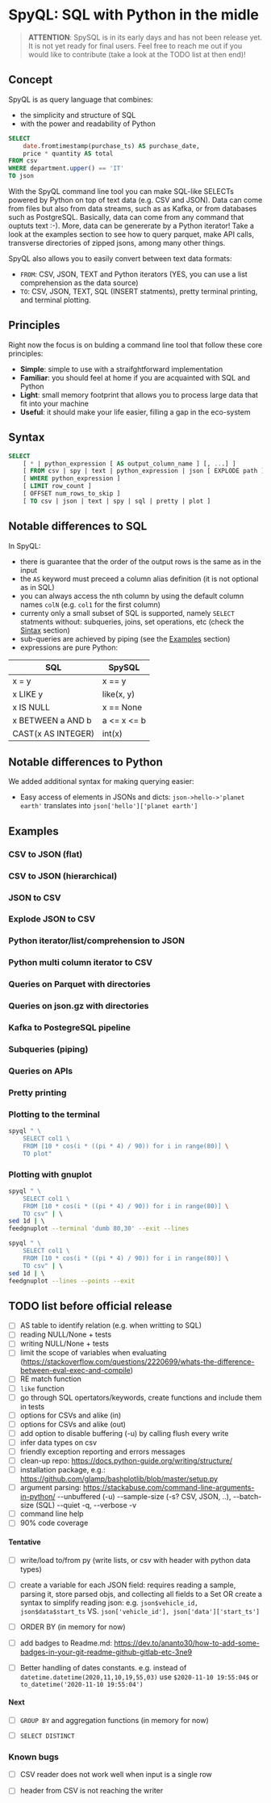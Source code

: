 # SpyQL: SQL with Python in the midle

> **ATTENTION**: SpySQL is in its early days and has not been release yet. It is not yet ready for final users. Feel free to reach me out if you would like to contribute (take a look at the TODO list at then end)!

## Concept
SpyQL is as query language that combines:
* the simplicity and structure of SQL
* with the power and readability of Python 

```SQL
SELECT
    date.fromtimestamp(purchase_ts) AS purchase_date,
    price * quantity AS total 
FROM csv 
WHERE department.upper() == 'IT' 
TO json 
```

With the SpyQL command line tool you can make SQL-like SELECTs powered by Python on top of text data (e.g. CSV and JSON). Data can come from files but also from data streams, such as as Kafka, or from databases such as PostgreSQL. Basically, data can come from any command that ouptuts text :-). More, data can be genererate by a Python iterator! Take a look at the examples section to see how to query parquet, make API calls, transverse directories of zipped jsons, among many other things.

SpyQL also allows you to easily convert between text data formats: 
* `FROM`: CSV, JSON, TEXT and Python iterators (YES, you can use a list comprehension as the data source)
* `TO`: CSV, JSON, TEXT, SQL (INSERT statments), pretty terminal printing, and terminal plotting. 


## Principles

Right now the focus is on bulding a command line tool that follow these core principles:
* **Simple**: simple to use with a straifghtforward implementation
* **Familiar**: you should feel at home if you are acquainted with SQL and Python
* **Light**: small memory footprint that allows you to process large data that fit into your machine
* **Useful**: it should make your life easier, filling a gap in the eco-system

## Syntax
```SQL
SELECT 
    [ * | python_expression [ AS output_column_name ] [, ...] ]    
    [ FROM csv | spy | text | python_expression | json [ EXPLODE path ] ]
    [ WHERE python_expression ]
    [ LIMIT row_count ]
    [ OFFSET num_rows_to_skip ]
    [ TO csv | json | text | spy | sql | pretty | plot ]
```

## Notable differences to SQL
In SpyQL:
* there is guarantee that the order of the output rows is the same as in the input 
* the `AS` keyword must preceed a column alias definition (it is not optional as in SQL)
* you can always access the nth column by using the default column names `colN` (e.g. `col1` for the first column)
* currenty only a small subset of SQL is supported, namely `SELECT` statments without: subqueries, joins, set operations, etc (check the [Sintax](#syntax) section)
* sub-queries are achieved by piping (see the [Examples](#examples)
 section)
* expressions are pure Python:

| SQL | SpySQL |
| ------------- | ------------- |
| x = y | x == y |
| x LIKE y | like(x, y)  |
| x IS NULL  | x == None  |
| x BETWEEN a AND b  |  a <= x <= b | 
| CAST(x AS INTEGER) | int(x) |

## Notable differences to Python
We added additional syntax for making querying easier: 
* Easy access of elements in JSONs and dicts: `json->hello->'planet earth'` translates into `json['hello']['planet earth']`


## Examples

### CSV to JSON (flat)

### CSV to JSON (hierarchical)

### JSON to CSV

### Explode JSON to CSV

### Python iterator/list/comprehension to JSON

### Python multi column iterator to CSV

### Queries on Parquet with directories

### Queries on json.gz with directories

### Kafka to PostegreSQL pipeline

### Subqueries (piping)

### Queries on APIs

### Pretty printing

### Plotting to the terminal
```sh
spyql " \ 
    SELECT col1 \ 
    FROM [10 * cos(i * ((pi * 4) / 90)) for i in range(80)] \
    TO plot"
```

### Plotting with gnuplot

```sh
spyql " \ 
    SELECT col1 \ 
    FROM [10 * cos(i * ((pi * 4) / 90)) for i in range(80)] \
    TO csv" | \ 
sed 1d | \ 
feedgnuplot --terminal 'dumb 80,30' --exit --lines 
```

```sh
spyql " \ 
    SELECT col1 \ 
    FROM [10 * cos(i * ((pi * 4) / 90)) for i in range(80)] \
    TO csv" | \ 
sed 1d | \ 
feedgnuplot --lines --points --exit
```



## TODO list before official release

- [ ] AS table to identify relation (e.g. when writting to SQL)
- [ ] reading NULL/None + tests
- [ ] writing NULL/None + tests
- [ ] limit the scope of variables when evaluating (https://stackoverflow.com/questions/2220699/whats-the-difference-between-eval-exec-and-compile)
- [ ] RE match function
- [ ] `like` function
- [ ] go through SQL opertators/keywords, create functions and include them in tests
- [ ] options for CSVs and alike (in)
- [ ] options for CSVs and alike (out)
- [ ] add option to disable buffering (-u) by calling flush every write
- [ ] infer data types on csv
- [ ] friendly exception reporting and errors messages
- [ ] clean-up repo: https://docs.python-guide.org/writing/structure/
- [ ] installation package, e.g.: https://github.com/glamp/bashplotlib/blob/master/setup.py
- [ ] argument parsing: https://stackabuse.com/command-line-arguments-in-python/
   --unbuffered (-u)
   --sample-size (-s? CSV, JSON, ..), 
   --batch-size (SQL)
   --quiet -q, --verbose -v
- [ ] command line help   
- [ ] 90% code coverage

#### Tentative
- [ ] write/load to/from py (write lists, or csv with header with python data types)
- [ ] create a variable for each JSON field: requires reading a sample, parsing it, store parsed objs, and collecting all fields to a Set
OR
create a syntax to simplify reading json: e.g. `json$vehicle_id, json$data$start_ts` VS. `json['vehicle_id'], json['data']['start_ts']`
- [ ] ORDER BY (in memory for now)
- [ ] add badges to Readme.md: https://dev.to/ananto30/how-to-add-some-badges-in-your-git-readme-github-gitlab-etc-3ne9
- [ ] Better handling of dates constants. e.g. instead of `datetime.datetime(2020,11,10,19,55,03)` use `$2020-11-10 19:55:04$` or `to_datetime('2020-11-10 19:55:04')`


#### Next

- [ ] `GROUP BY` and aggregation functions (in memory for now)
- [ ] `SELECT DISTINCT`


### Known bugs
- [ ] CSV reader does not work well when input is a single row
- [ ] header from CSV is not reaching the writer 

